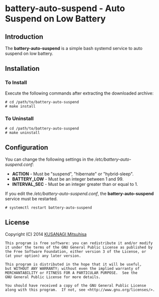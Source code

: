 battery-auto-suspend - Auto Suspend on Low Battery
==================================================

Introduction
------------

The **battery-auto-suspend** is a simple bash systemd service to auto suspend on low battery.

Installation
------------

### To Install ###

Execute the following commands after extracting the downloaded archive:

    # cd /path/to/battery-auto-suspend
    # make install

### To Uninstall ###

    # cd /path/to/battery-auto-suspend
    # make uninstall

Configuration
-------------

You can change the following settings in the */etc/battery-auto-suspend.conf*:

* **ACTION** - Must be "suspend", "hibernate" or "hybrid-sleep".
* **BATTERY_LOW** - Must be an integer between 1 and 99.
* **INTERVAL_SEC** - Must be an integer greater than or equal to 1.

If you edit the */etc/battery-auto-suspend.conf*, the **battery-auto-suspend** service must be restarted.

    # systemctl restart battery-auto-suspend

License
-------

Copyright (C) 2014 [KUSANAGI Mitsuhisa](https://github.com/mikkun)

    This program is free software: you can redistribute it and/or modify
    it under the terms of the GNU General Public License as published by
    the Free Software Foundation, either version 3 of the License, or
    (at your option) any later version.

    This program is distributed in the hope that it will be useful,
    but WITHOUT ANY WARRANTY; without even the implied warranty of
    MERCHANTABILITY or FITNESS FOR A PARTICULAR PURPOSE.  See the
    GNU General Public License for more details.

    You should have received a copy of the GNU General Public License
    along with this program.  If not, see <http://www.gnu.org/licenses/>.
